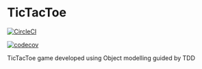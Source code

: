 # TicTacToe

[![CircleCI](https://circleci.com/gh/Manikkumar1988/TicTacToe.svg?style=svg)](https://circleci.com/gh/Manikkumar1988/TicTacToe)

[![codecov](https://codecov.io/gh/Manikkumar1988/TicTacToe/branch/master/graph/badge.svg)](https://codecov.io/gh/Manikkumar1988/TicTacToe)

TicTacToe game developed using Object modelling guided by TDD

